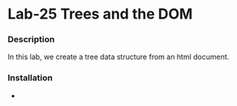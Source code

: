 # Lab-25 Trees and the DOM

### Description
In this lab, we create a tree data structure from an html document.


### Installation
- 
